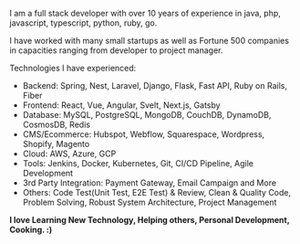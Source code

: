 I am a full stack developer with over 10 years of experience in java, php, javascript, typescript, python, ruby, go.

I have worked with many small startups as well as Fortune 500 companies in capacities ranging from developer to project manager.

Technologies I have experienced:

- Backend: Spring, Nest, Laravel, Django, Flask, Fast API, Ruby on Rails, Fiber
- Frontend: React, Vue, Angular, Svelt, Next.js, Gatsby
- Database: MySQL, PostgreSQL, MongoDB, CouchDB, DynamoDB, CosmosDB, Redis
- CMS/Ecommerce: Hubspot, Webflow, Squarespace, Wordpress, Shopify, Magento
- Cloud: AWS, Azure, GCP
- Tools: Jenkins, Docker, Kubernetes, Git, CI/CD Pipeline, Agile Development
- 3rd Party Integration: Payment Gateway, Email Campaign and More
- Others: Code Test(Unit Test, E2E Test) & Review, Clean & Quality Code, Problem Solving, Robust System Architecture, Project Management

**I love Learning New Technology, Helping others, Personal Development, Cooking. :)**
